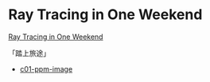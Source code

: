 # Ray Tracing in One Weekend

[Ray Tracing in One Weekend](https://raytracing.github.io/books/RayTracingInOneWeekend.html)

「踏上旅途」

- [c01-ppm-image](./c01-ppm-image.md)

